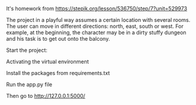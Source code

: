 It's homework from https://stepik.org/lesson/536750/step/7?unit=529973

The project in a playful way assumes a certain location with several rooms. The user can move in different directions: north, east, south or west. For example, at the beginning, the character may be in a dirty stuffy dungeon and his task is to get out onto the balcony.



Start the project:

Activating the virtual environment

Install the packages from requirements.txt 

Run the app.py file

Then go to http://127.0.0.1:5000/
